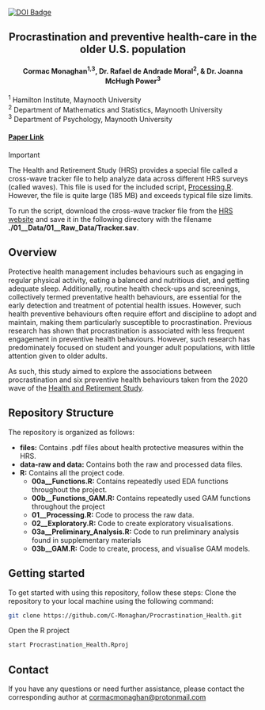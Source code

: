 <p align="left">
  <a href="https://doi.org/10.1016/j.ypmed.2024.108185" target="_blank">
    <img src="https://img.shields.io/badge/doi-10.1016/j.ypmed.2024.108185-yellow.svg" alt="DOI Badge">
  </a>
</p>

<h2 align = "center" > Procrastination and preventive health-care in the older U.S. population </h2>
<h4 align = "center"> Cormac Monaghan<sup>1,3</sup>, Dr. Rafael de Andrade Moral<sup>2</sup>, & Dr. Joanna McHugh Power<sup>3</sup> </h4>

<sup>1</sup> Hamilton Institute, Maynooth University  
<sup>2</sup> Department of Mathematics and Statistics, Maynooth University  
<sup>3</sup> Department of Psychology, Maynooth University

#### [Paper Link](https://doi.org/10.1016/j.ypmed.2024.108185)

> [!Important]
> The Health and Retirement Study (HRS) provides a special file called a cross-wave tracker file to help analyze data across different HRS surveys (called waves). This file is used for the included script, [Processing.R](https://github.com/C-Monaghan/Procrastination_Health/blob/main/02__Models/01__Processing.R). However, the file is quite large (185 MB) and exceeds typical file size limits.
>
> To run the script, download the cross-wave tracker file from the [HRS website](https://hrsdata.isr.umich.edu/data-products/cross-wave-tracker-file) and save it in the following directory with the filename **./01__Data/01__Raw_Data/Tracker.sav**.

## Overview
Protective health management includes behaviours such as engaging in regular physical activity, eating a balanced and nutritious diet, and getting adequate sleep. Additionally, routine health check-ups and screenings, collectively termed preventative health behaviours, are essential for the early detection and treatment of potential health issues. However, such health preventive behaviours often require effort and discipline to adopt and maintain, making them particularly susceptible to procrastination. Previous research has shown that procrastination is associated with less frequent engagement in preventive health behaviours. However, such research has predominately focused on student and younger adult populations, with little attention given to older adults.

As such, this study aimed to explore the associations between procrastination and six preventive health behaviours taken from the 2020 wave of the [Health and Retirement Study](https://hrs.isr.umich.edu/).

## Repository Structure
The repository is organized as follows:
- **files:** Contains .pdf files about health protective measures within the HRS.
- **data-raw and data:** Contains both the raw and processed data files.
- **R:** Contains all the project code.
  - **00a__Functions.R:** Contains repeatedly used EDA functions throughout the project.
  - **00b__Functions_GAM.R:** Contains repeatedly used GAM functions throughout the project
  - **01__Processing.R:** Code to process the raw data.
  - **02__Exploratory.R:** Code to create exploratory visualisations.
  - **03a__Preliminary_Analysis.R:** Code to run preliminary analysis found in supplementary materials
  - **03b__GAM.R:** Code to create, process, and visualise GAM models.

## Getting started
To get started with using this repository, follow these steps:
Clone the repository to your local machine using the following command:

```bash
git clone https://github.com/C-Monaghan/Procrastination_Health.git
```

Open the R project

```bash
start Procrastination_Health.Rproj
```

## Contact
If you have any questions or need further assistance, please contact the corresponding author at [cormacmonaghan@protonmail.com](mailto:cormacmonaghan@protonmail.com)
